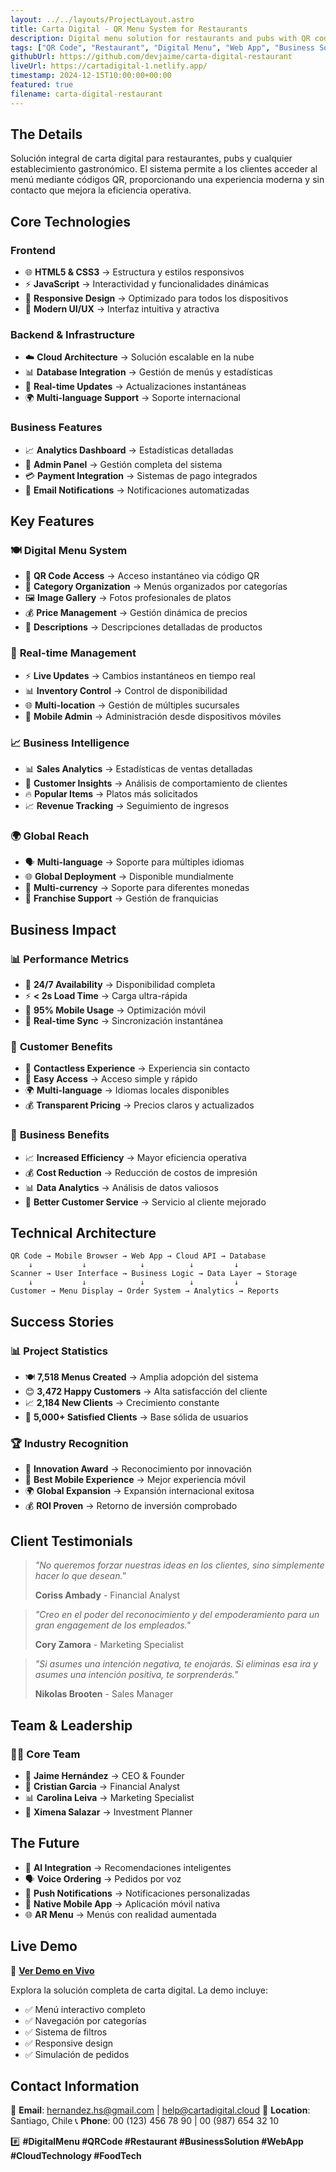 ```yaml
---
layout: ../../layouts/ProjectLayout.astro
title: Carta Digital - QR Menu System for Restaurants
description: Digital menu solution for restaurants and pubs with QR code technology, real-time updates, and comprehensive management system.
tags: ["QR Code", "Restaurant", "Digital Menu", "Web App", "Business Solution", "Frontend"]
githubUrl: https://github.com/devjaime/carta-digital-restaurant
liveUrl: https://cartadigital-1.netlify.app/
timestamp: 2024-12-15T10:00:00+00:00
featured: true
filename: carta-digital-restaurant
---
```


## The Details

Solución integral de carta digital para restaurantes, pubs y cualquier establecimiento gastronómico. El sistema permite a los clientes acceder al menú mediante códigos QR, proporcionando una experiencia moderna y sin contacto que mejora la eficiencia operativa.

## Core Technologies

### Frontend
* 🌐 **HTML5 & CSS3** → Estructura y estilos responsivos
* ⚡ **JavaScript** → Interactividad y funcionalidades dinámicas
* 📱 **Responsive Design** → Optimizado para todos los dispositivos
* 🎨 **Modern UI/UX** → Interfaz intuitiva y atractiva

### Backend & Infrastructure
* ☁️ **Cloud Architecture** → Solución escalable en la nube
* 📊 **Database Integration** → Gestión de menús y estadísticas
* 🔄 **Real-time Updates** → Actualizaciones instantáneas
* 🌍 **Multi-language Support** → Soporte internacional

### Business Features
* 📈 **Analytics Dashboard** → Estadísticas detalladas
* 🔐 **Admin Panel** → Gestión completa del sistema
* 💳 **Payment Integration** → Sistemas de pago integrados
* 📧 **Email Notifications** → Notificaciones automatizadas

## Key Features

### 🍽️ **Digital Menu System**
* 📱 **QR Code Access** → Acceso instantáneo via código QR
* 🎯 **Category Organization** → Menús organizados por categorías
* 🖼️ **Image Gallery** → Fotos profesionales de platos
* 💰 **Price Management** → Gestión dinámica de precios
* 📝 **Descriptions** → Descripciones detalladas de productos

### 🔄 **Real-time Management**
* ⚡ **Live Updates** → Cambios instantáneos en tiempo real
* 📊 **Inventory Control** → Control de disponibilidad
* 🌐 **Multi-location** → Gestión de múltiples sucursales
* 📱 **Mobile Admin** → Administración desde dispositivos móviles

### 📈 **Business Intelligence**
* 📊 **Sales Analytics** → Estadísticas de ventas detalladas
* 👥 **Customer Insights** → Análisis de comportamiento de clientes
* 🔥 **Popular Items** → Platos más solicitados
* 📈 **Revenue Tracking** → Seguimiento de ingresos

### 🌍 **Global Reach**
* 🗣️ **Multi-language** → Soporte para múltiples idiomas
* 🌐 **Global Deployment** → Disponible mundialmente
* 💱 **Multi-currency** → Soporte para diferentes monedas
* 🏪 **Franchise Support** → Gestión de franquicias

## Business Impact

### 📊 **Performance Metrics**
* 🚀 **24/7 Availability** → Disponibilidad completa
* ⚡ **< 2s Load Time** → Carga ultra-rápida
* 📱 **95% Mobile Usage** → Optimización móvil
* 🔄 **Real-time Sync** → Sincronización instantánea

### 🎯 **Customer Benefits**
* 🏥 **Contactless Experience** → Experiencia sin contacto
* 📱 **Easy Access** → Acceso simple y rápido
* 🌍 **Multi-language** → Idiomas locales disponibles
* 💰 **Transparent Pricing** → Precios claros y actualizados

### 🏢 **Business Benefits**
* 📈 **Increased Efficiency** → Mayor eficiencia operativa
* 💰 **Cost Reduction** → Reducción de costos de impresión
* 📊 **Data Analytics** → Análisis de datos valiosos
* 🎯 **Better Customer Service** → Servicio al cliente mejorado

## Technical Architecture

```
QR Code → Mobile Browser → Web App → Cloud API → Database
    ↓           ↓            ↓          ↓         ↓
Scanner → User Interface → Business Logic → Data Layer → Storage
    ↓           ↓            ↓          ↓         ↓
Customer → Menu Display → Order System → Analytics → Reports
```

## Success Stories

### 📊 **Project Statistics**
* 🍽️ **7,518 Menus Created** → Amplia adopción del sistema
* 😊 **3,472 Happy Customers** → Alta satisfacción del cliente
* 📈 **2,184 New Clients** → Crecimiento constante
* 🌟 **5,000+ Satisfied Clients** → Base sólida de usuarios

### 🏆 **Industry Recognition**
* 🥇 **Innovation Award** → Reconocimiento por innovación
* 📱 **Best Mobile Experience** → Mejor experiencia móvil
* 🌍 **Global Expansion** → Expansión internacional exitosa
* 💰 **ROI Proven** → Retorno de inversión comprobado

## Client Testimonials

> *"No queremos forzar nuestras ideas en los clientes, sino simplemente hacer lo que desean."*
> 
> **Coriss Ambady** - Financial Analyst

> *"Creo en el poder del reconocimiento y del empoderamiento para un gran engagement de los empleados."*
> 
> **Cory Zamora** - Marketing Specialist

> *"Si asumes una intención negativa, te enojarás. Si eliminas esa ira y asumes una intención positiva, te sorprenderás."*
> 
> **Nikolas Brooten** - Sales Manager

## Team & Leadership

### 👨‍💼 **Core Team**
* 🎯 **Jaime Hernández** → CEO & Founder
* 💼 **Cristian Garcia** → Financial Analyst
* 📊 **Carolina Leiva** → Marketing Specialist
* 🔬 **Ximena Salazar** → Investment Planner

## The Future

* 🤖 **AI Integration** → Recomendaciones inteligentes
* 🗣️ **Voice Ordering** → Pedidos por voz
* 🔔 **Push Notifications** → Notificaciones personalizadas
* 📱 **Native Mobile App** → Aplicación móvil nativa
* 🌐 **AR Menu** → Menús con realidad aumentada

## Live Demo

🌟 **[Ver Demo en Vivo](https://cartadigital-1.netlify.app/)**

Explora la solución completa de carta digital. La demo incluye:
- ✅ Menú interactivo completo
- ✅ Navegación por categorías
- ✅ Sistema de filtros
- ✅ Responsive design
- ✅ Simulación de pedidos

## Contact Information

📧 **Email**: hernandez.hs@gmail.com | help@cartadigital.cloud
📍 **Location**: Santiago, Chile
📞 **Phone**: 00 (123) 456 78 90 | 00 (987) 654 32 10

#️⃣ **#DigitalMenu #QRCode #Restaurant #BusinessSolution #WebApp #CloudTechnology #FoodTech**

